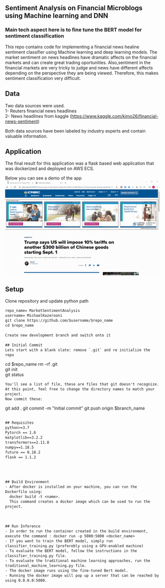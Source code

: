 ## Sentiment Analysis on Financial Microblogs using Machine learning and DNN
### Main tech aspect here is to fine tune the BERT model for sentiment classification

This repo contains code for implementing a financial news healine sentiment classifier using Machine learning and deep learning models. The market sentiment on news headlines have dramatic affects on the financial markets and can create great trading oportunities. Also,sentiment in the financial markets are very tricky to judge and news have different affects depending on the perspective they are being viewed. Therefore, this makes sentiment classification very difficult. <br/>
## Data
Two data sources were used. <br/>
1- Reuters financial news headlines <br/>
2- News headlines from kaggle (https://www.kaggle.com/kimo26/financial-news-sentiment)

Both data sources have been labeled by industry experts and contain valuable information.

## Application
The final result for this application was a flask based web application that was dockerized and deployed on AWS ECS. <br/>

 
Below you can see a demo of the app <br/>
![Alt Text](https://github.com/MichaelKazerooni/MarketSentimentAnalysis/blob/master/sentiment%20analysis%20demo.gif)

## Setup
Clone repository and update python path
```
repo_name= MarketSentimentAnalysis 
username= MichaelKazerooni
git clone https://github.com/$username/$repo_name
cd $repo_name

Create new development branch and switch onto it

## Initial Commit
Lets start with a blank slate: remove `.git` and re initialize the repo
```
cd $repo_name
rm -rf .git   
git init   
git status
```  
You'll see a list of file, these are files that git doesn't recognize. At this point, feel free to change the directory names to match your project.
Now commit these:
```
git add .
git commit -m "Initial commit"
git push origin $branch_name
```

## Requisites
python>=3.7
Pytorch == 1.6
matplotlib==3.2.2
transformers==2.11.0
numpy==1.18.5
future == 0.18.2
flask == 1.1.2




## Build Environment
- After docker is installed on your machine, you can run the Dockerfile using:
  docker build -t <name>.
  This command creates a docker image which can be used to run the project.

  
  
## Run Inference
- In order to run the container created in the build environment, execute the command : docker run -p 5000:5000 <docker_name>
- If you want to train the BERT model, simply run classifier_training.py (preferebly using a GPU-enabled machine)
- To evaluate the BERT model, follow the instructions in the classifier_training.py file.
- To evaluate the traditional machine learning approaches, run the traditional_machine_learning.py file.
- The docker image runs using the fine-tuned Bert model.
- Running the docker image will pop up a server that can be reached by using 0.0.0.0:5000.



